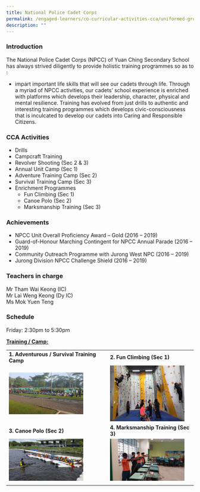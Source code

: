 ```yaml
---
title: National Police Cadet Corps
permalink: /engaged-learners/co-curricular-activities-cca/uniformed-groups/national-police-cadet-corps/
description: ""
---
```

### Introduction

The National Police Cadet Corps (NPCC) of Yuan Ching Secondary School has always strived diligently to provide holistic training programmes so as to :
*   impart important life skills that will see our cadets through life. Through a myriad of NPCC activities, our cadets’ school experience is enriched with platforms which develops their leadership, character, physical and mental resilience. Training has evolved from just drills to authentic and interesting training programmes which develops civic-consciousness that is inculcated to develop our cadets into Caring and Responsible Citizens.

### CCA Activities
*   Drills
*   Campcraft Training
*   Revolver Shooting (Sec 2 & 3)
*   Annual Unit Camp (Sec 1)
*   Adventure Training Camp (Sec 2)
*   Survival Training Camp (Sec 3)
*   Enrichment Programmes
	*   Fun Climbing (Sec 1)
	*   Canoe Polo (Sec 2)
	*   Marksmanship Training (Sec 3)

### Achievements

*   NPCC Unit Overall Proficiency Award – Gold (2016 – 2019)
*   Guard-of-Honour Marching Contingent for NPCC Annual Parade (2016 – 2019)
*   Community Outreach Programme with Jurong West NPC (2016 – 2019)
*   Jurong Division NPCC Challenge Shield (2016 – 2019)

### Teachers in charge

Mr Tham Wai Keong (IC) <br>
Mr Lai Weng Keong (Dy IC) <br>
Ms Mok Yuen Teng

### Schedule

Friday: 2:30pm to 5:30pm

<u><strong> Training / Camp: </strong></u>

| | | 
| -------- | -------- |
| **1. Adventurous / Survival Training Camp** | **2. Fun Climbing (Sec 1)** | 
| <img src="/images/NPCC-1.jpg" style="width:200px;"/> | <img src="/images/NPCC-2.jpg" style="width:200px;"/> | 
| **3. Canoe Polo (Sec 2)** | **4. Marksmanship Training (Sec 3)** |
| <img src="/images/NPCC-3.jpg" style="width:200px;"/> | <img src="/images/NPCC-4.jpg" style="width:200px;"/> |
| | |